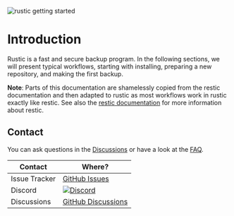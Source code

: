 ![rustic getting started](https://media.githubusercontent.com/media/rustic-rs/dev-docs/main/assets/readme_header_dev.png)

# Introduction

Rustic is a fast and secure backup program. In the following sections, we will
present typical workflows, starting with installing, preparing a new repository,
and making the first backup.

**Note**: Parts of this documentation are shamelessly copied from the restic
documentation and then adapted to rustic as most workflows work in rustic
exactly like restic. See also the
[restic documentation](https://restic.readthedocs.io) for more information about
restic.

## Contact

You can ask questions in the
[Discussions](https://github.com/rustic-rs/rustic/discussions) or have a look at
the [FAQ](./FATQ.md).

| Contact       | Where?                                                                                                          |
| ------------- | --------------------------------------------------------------------------------------------------------------- |
| Issue Tracker | [GitHub Issues](https://github.com/rustic-rs/rustic/issues)                                                     |
| Discord       | [![Discord](https://dcbadge.vercel.app/api/server/WRUWENZnzQ?style=flat-square)](https://discord.gg/WRUWENZnzQ) |
| Discussions   | [GitHub Discussions](https://github.com/rustic-rs/rustic/discussions)                                           |

